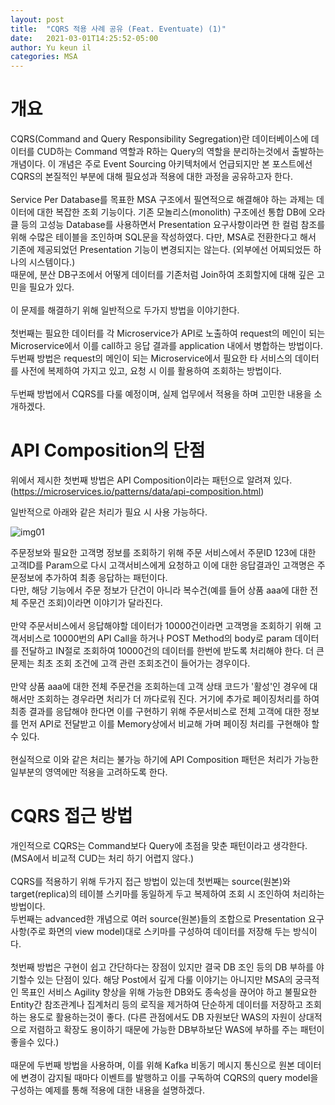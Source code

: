 ```yaml
---
layout: post
title:  "CQRS 적용 사례 공유 (Feat. Eventuate) (1)"
date:   2021-03-01T14:25:52-05:00
author: Yu keun il
categories: MSA
---
```


# 개요
CQRS(Command and Query Responsibility Segregation)란 데이터베이스에 데이터를 CUD하는 Command 역할과 R하는 Query의 역할을 분리하는것에서 출발하는 개념이다.
이 개념은 주로 Event Sourcing 아키텍처에서 언급되지만 본 포스트에선 CQRS의 본질적인 부분에 대해 필요성과 적용에 대한 과정을 공유하고자 한다.
<br/>
<br/>
Service Per Database를 목표한 MSA 구조에서 필연적으로 해결해야 하는 과제는 데이터에 대한 복잡한 조회 기능이다.
기존 모놀리스(monolith) 구조에선 통합 DB에 오라클 등의 고성능 Database를 사용하면서 Presentation 요구사항이라면 한 컬럼 참조를 위해 수많은 테이블을 조인하며 SQL문을 작성하였다.
다만, MSA로 전환한다고 해서 기존에 제공되었던 Presentation 기능이 변경되지는 않는다. (외부에선 어찌되었든 하나의 시스템이다.)<br/>
때문에, 분산 DB구조에서 어떻게 데이터를 기존처럼 Join하여 조회할지에 대해 깊은 고민을 필요가 있다.
<br/>
<br/>
이 문제를 해결하기 위해 일반적으로 두가지 방법을 이야기한다.
<br/>
<br/>
첫번째는 필요한 데이터를 각 Microservice가 API로 노출하여 request의 메인이 되는 Microservice에서 이를 call하고 응답 결과를 application 내에서 병합하는 방법이다.<br/>
두번째 방법은 request의 메인이 되는 Microservice에서 필요한 타 서비스의 데이터를 사전에 복제하여 가지고 있고, 요청 시 이를 활용하여 조회하는 방법이다.
<br/>
<br/>
두번째 방법에서 CQRS를 다룰 예정이며, 실제 업무에서 적용을 하며 고민한 내용을 소개하겠다.

# API Composition의 단점
위에서 제시한 첫번째 방법은 API Composition이라는 패턴으로 알려져 있다. (https://microservices.io/patterns/data/api-composition.html)

일반적으로 아래와 같은 처리가 필요 시 사용 가능하다.

<img src="https://res.cloudinary.com/dgqaxnlot/image/upload/v1614612547/cqrs01_klqdxk.png" title="img01">

주문정보와 필요한 고객명 정보를 조회하기 위해 주문 서비스에서 주문ID 123에 대한 고객ID를 Param으로 다시 고객서비스에게 요청하고 이에 대한 응답결과인 고객명은 주문정보에 추가하여 최종 응답하는 패턴이다.<br/>
다만, 해당 기능에서 주문 정보가 단건이 아니라 복수건(예를 들어 상품 aaa에 대한 전체 주문건 조회)이라면 이야기가 달라진다.
<br/>
<br/>
만약 주문서비스에서 응답해야할 데이터가 10000건이라면 고객명을 조회하기 위해 고객서비스로 10000번의 API Call을 하거나 POST Method의 body로 param 데이터를 전달하고 IN절로 조회하여 10000건의 데이터를 한번에 받도록 처리해야 한다.
더 큰 문제는 최초 조회 조건에 고객 관련 조회조건이 들어가는 경우이다.
<br/>
<br/>
만약 상품 aaa에 대한 전체 주문건을 조회하는데 고객 상태 코드가 '활성'인 경우에 대해서만 조회하는 경우라면 처리가 더 까다로워 진다.
거기에 추가로 페이징처리를 하여 최종 결과를 응답해야 한다면 이를 구현하기 위해 주문서비스로 전체 고객에 대한 정보를 먼저 API로 전달받고 이를 Memory상에서 비교해 가며 페이징 처리를 구현해야 할수 있다.
<br/>
<br/>
현실적으로 이와 같은 처리는 불가능 하기에 API Composition 패턴은 처리가 가능한 일부분의 영역에만 적용을 고려하도록 한다.

# CQRS 접근 방법
개인적으로 CQRS는 Command보다 Query에 초점을 맞춘 패턴이라고 생각한다. (MSA에서 비교적 CUD는 처리 하기 어렵지 않다.)
<br/>
<br/>
CQRS를 적용하기 위해 두가지 접근 방법이 있는데 첫번째는 source(원본)와 target(replica)의 테이블 스키마를 동일하게 두고 복제하여 조회 시 조인하여 처리하는 방법이다.<br/>
두번째는 advanced한 개념으로 여러 source(원본)들의 조합으로 Presentation 요구사항(주로 화면의 view model)대로 스키마를 구성하여 데이터를 저장해 두는 방식이다.
<br/>
<br/>
첫번째 방법은 구현이 쉽고 간단하다는 장점이 있지만 결국 DB 조인 등의 DB 부하를 야기할수 있는 단점이 있다.
해당 Post에서 깊게 다룰 이야기는 아니지만 MSA의 궁극적인 목표인 서비스 Agility 향상을 위해 가능한 DB와도 종속성을 끊어야 하고 불필요한 Entity간 참조관계나 집계처리 등의 로직을 제거하여 단순하게 데이터를 저장하고 조회하는 용도로 활용하는것이 좋다. (다른 관점에서도 DB 자원보단 WAS의 자원이 상대적으로 저렴하고 확장도 용이하기 때문에 가능한 DB부하보단 WAS에 부하를 주는 패턴이 좋을수 있다.)
<br/>
<br/>
때문에 두번째 방법을 사용하며, 이를 위해 Kafka 비동기 메시지 통신으로 원본 데이터에 변경이 감지될 때마다 이벤트를 발행하고 이를 구독하여 CQRS의 query model을 구성하는 예제를 통해 적용에 대한 내용을 설명하겠다.




